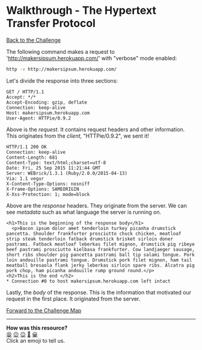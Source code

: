 # Walkthrough - The Hypertext Transfer Protocol

[Back to the Challenge](../http.md)

The following command makes a request to 'http://makersipsum.herokuapp.com/' with "verbose" mode enabled:

```sh
http -v http://makersipsum.herokuapp.com/
```

Let's divide the response into three sections:
```
GET / HTTP/1.1
Accept: */*
Accept-Encoding: gzip, deflate
Connection: keep-alive
Host: makersipsum.herokuapp.com
User-Agent: HTTPie/0.9.2
```
Above is the *request*. It contains request headers and other information. This originates from the *client*, "HTTPie/0.9.2", we sent it!

```
HTTP/1.1 200 OK
Connection: keep-alive
Content-Length: 681
Content-Type: text/html;charset=utf-8
Date: Fri, 25 Sep 2015 11:21:44 GMT
Server: WEBrick/1.3.1 (Ruby/2.0.0/2015-04-13)
Via: 1.1 vegur
X-Content-Type-Options: nosniff
X-Frame-Options: SAMEORIGIN
X-Xss-Protection: 1; mode=block
```
Above are the *response* headers. They originate from the server. We can see *metadata* such as what language the server is running on.

```
<h1>This is the beginning of the response body</h1>
  <p>Bacon ipsum dolor amet tenderloin turkey picanha drumstick pancetta. Shoulder frankfurter prosciutto chuck chicken, meatloaf strip steak tenderloin fatback drumstick brisket sirloin doner pastrami. Fatback meatloaf leberkas filet mignon, drumstick pig ribeye beef pastrami prosciutto kielbasa frankfurter. Cow landjaeger sausage, short ribs shoulder pig pancetta pastrami ball tip salami tongue. Pork loin andouille pastrami tongue. Drumstick pork filet mignon, ham tail meatball bresaola flank jerky leberkas sirloin spare ribs. Alcatra pig pork chop, ham picanha andouille rump ground round.</p>
<h2>This is the end </h2>
* Connection #0 to host makersipsum.herokuapp.com left intact
```
Lastly, the *body* of the response. This is the information that motivated our request in the first place. It originated from the server.

[Forward to the Challenge Map](../README.md)

<!-- BEGIN GENERATED SECTION DO NOT EDIT -->

---

**How was this resource?**  
[😫](https://airtable.com/shrUJ3t7KLMqVRFKR?prefill_Repository=course&prefill_File=intro_to_the_web/walkthroughs/http.md&prefill_Sentiment=😫) [😕](https://airtable.com/shrUJ3t7KLMqVRFKR?prefill_Repository=course&prefill_File=intro_to_the_web/walkthroughs/http.md&prefill_Sentiment=😕) [😐](https://airtable.com/shrUJ3t7KLMqVRFKR?prefill_Repository=course&prefill_File=intro_to_the_web/walkthroughs/http.md&prefill_Sentiment=😐) [🙂](https://airtable.com/shrUJ3t7KLMqVRFKR?prefill_Repository=course&prefill_File=intro_to_the_web/walkthroughs/http.md&prefill_Sentiment=🙂) [😀](https://airtable.com/shrUJ3t7KLMqVRFKR?prefill_Repository=course&prefill_File=intro_to_the_web/walkthroughs/http.md&prefill_Sentiment=😀)  
Click an emoji to tell us.

<!-- END GENERATED SECTION DO NOT EDIT -->
